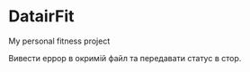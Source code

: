 # DatairFit
My personal fitness project



Вивести еррор в окримій файл та передавати статус в стор. 

